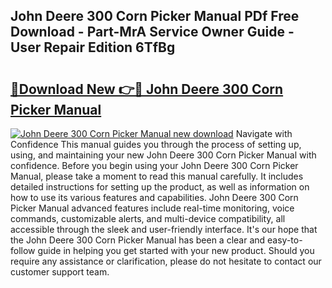 ## John Deere 300 Corn Picker Manual PDf Free Download - Part-MrA Service Owner Guide - User Repair Edition 6TfBg

# <h2><a href="http://bc95372.oget.top/?id=John+Deere+300+Corn+Picker+Manual">🔗Download New 👉🔴 John Deere 300 Corn Picker Manual</a></h2>

[![John Deere 300 Corn Picker Manual new download](https://i.imgur.com/5g1atiW.png)](http://bc95372.oget.top/?id=John+Deere+300+Corn+Picker+Manual)
Navigate with Confidence This manual guides you through the process of setting up, using, and maintaining your new John Deere 300 Corn Picker Manual with confidence. Before you begin using your John Deere 300 Corn Picker Manual, please take a moment to read this manual carefully. It includes detailed instructions for setting up the product, as well as information on how to use its various features and capabilities. John Deere 300 Corn Picker Manual advanced features include real-time monitoring, voice commands, customizable alerts, and multi-device compatibility, all accessible through the sleek and user-friendly interface. It's our hope that the John Deere 300 Corn Picker Manual has been a clear and easy-to-follow guide in helping you get started with your new product. Should you require any assistance or clarification, please do not hesitate to contact our customer support team.
